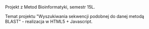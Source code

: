 Projekt z Metod Bioinformatyki, semestr 15L.

Temat projektu "Wyszukiwania sekwencji podobnej do danej metodą BLAST" - realizacja w HTML5 + Javascript.
